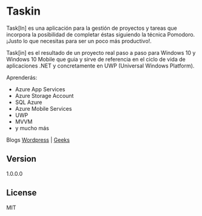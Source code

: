 Taskin
========
Task[In] es una aplicación para la gestión de proyectos y tareas que incorpora la posibilidad de completar éstas siguiendo la técnica Pomodoro. ¡Justo lo que necesitas para ser un poco más productivo!.

Task[in] es el resultado de un proyecto real paso a paso para Windows 10 y Windows 10 Mobile que guia y sirve de referencia en el ciclo de vida de aplicaciones .NET y concretamente en UWP (Universal Windows Platform).

Aprenderás:
- Azure App Services
- Azure Storage Account
- SQL Azure
- Azure Mobile Services
- UWP
- MVVM
- y mucho más

Blogs [Wordpress] | [Geeks]


Version
----
1.0.0.0


License
----
MIT


[Wordpress]:https://elguerre.wordpress.com/
[Geeks]:http://geeks.ms/blogs/jlguerrero/
